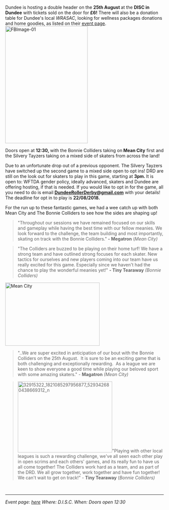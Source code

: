 <html><body><p>Dundee is hosting a double header on the <strong>25th August </strong>at the <strong>DISC in Dundee</strong> with tickets sold on the door for <strong>£6!</strong> There will also be a donation table for Dundee's local <em>WRASAC</em>, looking for wellness packages donations and home goodies, as listed on their <a href="https://www.facebook.com/events/191754218184900/" target="_blank" rel="noopener">event page</a>.

<img class=" wp-image-27218 alignleft" src="https://scottishrollerderbyblog.com/2018/08/fbimage-01.png?w=212" alt="FBImage-01" width="262" height="371">

Doors open at <strong>12:3</strong><strong>0, </strong>with the Bonnie Colliders taking on<strong> Mean City</strong> first and the Silvery Tayzers taking on a mixed side of skaters from across the land!

Due to an unfortunate drop out of a previous opponent. The Silvery Tayzers have switched up the second game to a mixed side open to opt ins! DRD are still on the look out for skaters to play in this game, starting at <strong>3pm. </strong>It is open to: WFTDA gender policy, ideally advanced, skaters and Dundee are offering hosting, if that is needed. If you would like to opt in for the game, all you need to do is email <strong>DundeeRollerDerby@gmail.com</strong> with your details! The deadline for opt in to play is <strong>22/08</strong><strong>/2018.</strong>

For the run up to these fantastic games, we had a wee catch up with both Mean City and The Bonnie Colliders to see how the sides are shaping up!
</p><blockquote>"Throughout our sessions we have remained focused on our skills and gameplay while having the best time with our fellow meanies. We look forward to the challenge, the team building and most importantly, skating on track with the Bonnie Colliders."<strong> - Megatron</strong> (<em>Mean City)</em></blockquote>
<blockquote>"The Colliders are buzzed to be playing on their home turf! We have a strong team and have outlined strong focuses for each skater. New tactics for ourselves and new players coming into our team have us really excited for this game. Especially since we haven't had the chance to play the wonderful meanies yet!" <strong>- Tiny Tearaway</strong> <em>(Bonnie Colliders)</em></blockquote>
<img class="alignleft size-medium wp-image-27230" src="https://scottishrollerderbyblog.com/2018/08/39127098_1349993311803752_1458506761269936128_n.jpg?w=300" alt="Mean City" width="300" height="200">
<blockquote>"..We are super excited in anticipation of our bout with the Bonnie Colliders on the 25th August.  It is sure to be an exciting game that is both challenging and exceptionally rewarding.  As a league we are keen to show everyone a good time while playing our beloved sport with some amazing skaters." - <strong>Magatron</strong> <em>(Mean City)</em></blockquote>
<blockquote><img class=" size-medium wp-image-27231 alignleft" src="https://scottishrollerderbyblog.com/2018/08/32915322_1821085297956877_529342680438669312_n.jpg?w=300" alt="32915322_1821085297956877_529342680438669312_n" width="300" height="225">"Playing with other local leagues is such a rewarding challenge, we've all seen each other play in open scrims and each others' games, and its really fun to have us all come together! The Colliders work hard as a team, and as part of the DRD. We all grow together, work together and have fun together! We can't wait to get on track!" - <strong>Tiny Tearaway</strong> (<em>Bonnie Colliders)</em></blockquote>
 

<hr>

<em>Event page: <a href="https://www.facebook.com/events/191754218184900/" target="_blank" rel="noopener">here</a>
Where: D.I.S.C.
When: Doors open 12:30</em></body></html>
